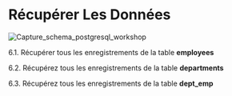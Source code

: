# Récupérer Les Données

![Capture_schema_postgresql_workshop](https://user-images.githubusercontent.com/73080397/212012695-c77b9361-fc08-48bc-8766-65a50367eab0.PNG)


6.1. Récupérer tous les enregistrements de la table **employees**
  
6.2. Récupérez tous les enregistrements de la table **departments**

6.3. Récupérez tous les enregistrements de la table **dept_emp**
